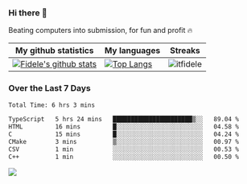 ### Hi there 👋
<p>Beating computers into submission, for fun and profit 🔥</p>

|My github statistics|My languages|Streaks|
|-|-|-|
|[![Fidele's github stats](https://github-readme-stats.vercel.app/api?username=itfidele&count_private=true&show_icons=true&theme=dark&hide_title=true)](https://github.com/itfidele)|[![Top Langs](https://github-readme-stats.vercel.app/api/top-langs/?username=itfidele&show_icons=true&langs_count=8&theme=dark&layout=compact&hide_title=true)](https://github.com/itfidele)|![itfidele](https://github-readme-streak-stats.herokuapp.com/?user=itfidele&theme=dark)

### Over the Last 7 Days
<!--START_SECTION:waka-->

```txt
Total Time: 6 hrs 3 mins

TypeScript   5 hrs 24 mins   ██████████████████████▒░░   89.04 %
HTML         16 mins         █░░░░░░░░░░░░░░░░░░░░░░░░   04.58 %
C            15 mins         █░░░░░░░░░░░░░░░░░░░░░░░░   04.24 %
CMake        3 mins          ▒░░░░░░░░░░░░░░░░░░░░░░░░   00.97 %
CSV          1 min           ░░░░░░░░░░░░░░░░░░░░░░░░░   00.53 %
C++          1 min           ░░░░░░░░░░░░░░░░░░░░░░░░░   00.50 %
```

<!--END_SECTION:waka-->



![](https://komarev.com/ghpvc/?username=itfidele)
